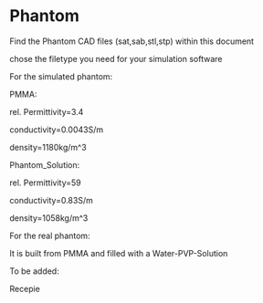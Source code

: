 # Phantom

Find the Phantom CAD files (sat,sab,stl,stp) within this document

chose the filetype you need for your simulation software

For the simulated phantom: 

PMMA:

rel. Permittivity=3.4

conductivity=0.0043S/m

density=1180kg/m^3

  
Phantom_Solution:

rel. Permittivity=59

conductivity=0.83S/m

density=1058kg/m^3

For the real phantom:

It is built from PMMA and filled with a Water-PVP-Solution

To be added: 

Recepie 
